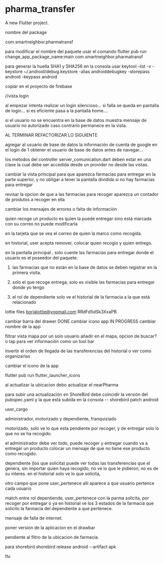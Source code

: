 # pharma_transfer

A new Flutter project.


nombre del package 


com.smartneighbor.pharmatransf

para modificar el nombre del paquete usar el comando
flutter pub run change_app_package_name:main com.smartneighbor.pharmatransf


para generar la huella SHA1 y SHA256 en la consola usar
keytool -list -v -keystore ~/.android/debug.keystore -alias androiddebugkey -storepass android -keypass android

copiar en el proyecto de firebase


//vista login

al empezar intenta realizar un login silencioso... si falla
se queda en pantalla de login...
si es eficiente pasa a la pantalla home....


si el usuario no se encuentra en la base de datos muestra mensaje de usuario no autorizado
caso contrario permanece en la vista.


AL TERMINAR REFACTORIZAR LO SIGUIENTE

agregar al usuario de base de datos la información de cuenta de google
en el login de 1 obtener el usuario de base de datos antes de navegar...


los metodos del controller server_comunication.dart deben estar en una clase la cual debe ser accedida desde un provider no desde las vistas.


cambiar la vista principal para que aparezca farmacias
para entregar en la parte superior, y no obligar
a tener la pantalla dividida si no hay farmacias para entregar

revisar la opcion de que a las farmacias para recoger
aparezca un contador de produtos a recoger en ella

cambiar los mensajes de errores o falta de información

quien recoge un producto es quien la puede entregar sino está marcada con su correo no puede modificarla

en la tarjeta que se vea el correo de quien la marco como recogida.


en historial, user acepta remover, colocar quien recogio y quien entrego.

en la pantalla principal , solo cuente las farmacias para entregar donde el usuario es el poseedor del 
paquete. 

1. las farmacias que no están en la base de datos se deben registrar en la primera visita.

2. solo el que recoge entrega, solo es visible las farmacias para entregar donde yo tengo 

3. el rol de dependiente solo ve el historial de la farmacia a la que está relacionado


lottie files
borjalottie@yopmail.com
RRdFd5dSk3XxaPB

cambiar barra del drawer DONE
cambiar icono app IN PROGRESS
cambiar nombre de la app

filtrar vista mapa por un solo usuario
añadir en el mapa, opcion de buscar? o tap para ver información como un tool bar

invertir el orden de llegada de las transferencias del historial o ver como organizarlas


cambiar el icono de la app

flutter pub run flutter_launcher_icons

al actualizar la ubicacion debo actualizar el nearPharma

para subir una actualización en ShoreBird
debe coincidir la versión del pubspec.yaml y la que está subida en la consola
 -- shorebird patch android


user_cargo

administrador, motorizado y dependiente, franquiziado

motorizado, solo ve lo que esta pendiente por recoger, y de entregar solo lo que no se ha recogido.

el administrador debe ver todo, puede recoger y entregar cuando va a entregar un producto colocar un mensaje de que no tiene ese
producto como recogido.

dependiente (los que solicita) puede ver todas las transferencias que el genera, sin importar quien haya recogido, 
no ve lo que le pidieron, no es de su interes. 
en el historial solo ve lo que solicita, 

otro campo que pone user_pertenece allí aparece a que usuario pertence cada usuario

match entre rol depentiende, user_pertenece con la parma solicita, por recoger por entregar o ya en historial
ve los 3 estados de la farmacia que solicito la farmacia del dependiente a que pertenece.

mensaje de falla de internet.

poner version de la aplicacion en el drawbar

pendiente al filtro de la ubicacion de farmacia.




para shorebird 
shorebird release android --artifact apk

flu